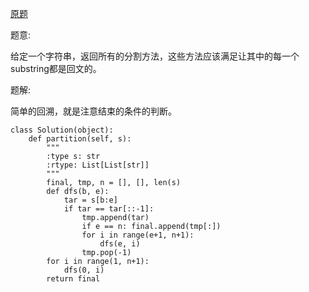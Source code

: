 [原题](https://leetcode.com/problems/palindrome-partitioning)

题意:

给定一个字符串，返回所有的分割方法，这些方法应该满足让其中的每一个substring都是回文的。

题解:

简单的回溯，就是注意结束的条件的判断。

```
class Solution(object):
    def partition(self, s):
        """
        :type s: str
        :rtype: List[List[str]]
        """
        final, tmp, n = [], [], len(s)
        def dfs(b, e):
            tar = s[b:e]
            if tar == tar[::-1]:
                tmp.append(tar)
                if e == n: final.append(tmp[:])
                for i in range(e+1, n+1):
                    dfs(e, i)
                tmp.pop(-1)
        for i in range(1, n+1):
            dfs(0, i)
        return final
```


